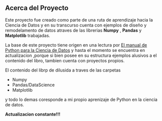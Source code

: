 ## Acerca del Proyecto

Este proyecto fue creado como parte de una ruta de aprendizaje hacia la Ciencia de Datos
y en su transcurso cuenta con ejemplos de diseño y remodelamento de datos atraves de 
las librerias **Numpy** , **Pandas** y **Matplotlib** trabajadas.

La base de este proyecto tiene origen en una lectura por [El manual de Python para la Ciencia de Datos](https://jakevdp.github.io/PythonDataScienceHandbook)
y hasta el momento se encuentra en actualizacion ,porque si bien posee en su estructura ejemplos alusivos a el contenido del libro, tambien cuenta con proyectos propios.

El contenido del librp de dilusida a traves de las carpetas

* Numpy
* Pandas/DataScience
* Matplotlib

y todo lo demas coresponde a mi propio aprenizaje de Python en la ciencia de datos.

**Actualizacion constante!!!**

